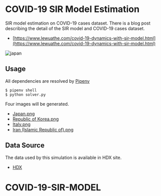 # COVID-19 SIR Model Estimation
SIR model estimation on COVID-19 cases dataset. There is a blog post describing the detail of the SIR model and COVID-19 cases dataset.

- [https://www.lewuathe.com/covid-19-dynamics-with-sir-model.html](https://www.lewuathe.com/covid-19-dynamics-with-sir-model.html)

![japan](/Japan.png)

## Usage

All dependencies are resolved by [Pipenv](https://pipenv.kennethreitz.org/en/latest/)

```
$ pipenv shell
$ python solver.py
```

Four images will be generated.

- [Japan.png](/Japan.png)
- [Republic of Korea.png](/Republic%20of%20Korea.png)
- [Italy.png](/Italy.png)
- [Iran (Islamic Republic of).png](/Iran%20(Islamic%20Republic%20of).png)

## Data Source

The data used by this simulation is available in HDX site.

- [HDX](https://data.humdata.org/dataset/novel-coronavirus-2019-ncov-cases)
# COVID-19-SIR-MODEL
